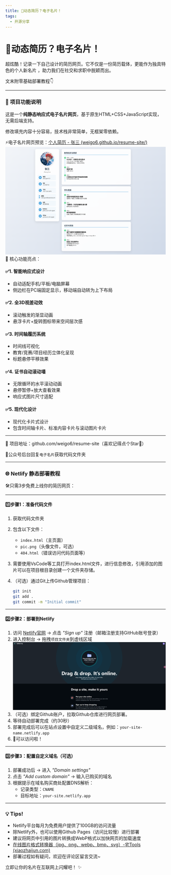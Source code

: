 ```yaml
---
title: 📣动态简历？电子名片！
tags:
  - 开源分享
---
```

# 📣动态简历？电子名片！

超炫酷！记录一下自己设计的简历网页。它不仅是一份简历载体，更能作为独具特色的个人新名片 ，助力我们在社交和求职中脱颖而出。

文末附零基础部署教程👇

---

### 📝 项目功能说明

这是一个**纯静态响应式电子名片网页**，基于原生HTML+CSS+JavaScript实现，无需后端支持。

修改填充内容十分容易，技术栈非常简单，无框架零依赖。

⚡电子名片网页预览：[个人简历 - 张三 (weigo6.github.io/resume-site/)](https://weigo6.github.io/resume-site/)
![example](./个人简历.assets/example.png)
🎯 核心功能亮点：

#### ✅1. **智能响应式设计**

- 自动适配手机/平板/电脑屏幕  
- 侧边栏在PC端固定显示，移动端自动转为上下布局  

#### ✅2. **全3D视差动效**

- 滚动触发的渐显动画 
- 悬浮卡片+旋转图标带来空间层次感

#### ✅3. **时间轴履历系统**

- 时间线可视化  
- 教育/竞赛/项目经历立体化呈现
- 标题悬停平移效果  

#### ✅4. **证书自动滚动墙**

- 无限循环的水平滚动动画
- 悬停暂停+放大查看效果  
- 响应式图片尺寸适配  

#### ✅5. **现代化设计**

- 现代化卡片式设计  
- 包含时间轴卡片、标准内容卡片与滚动图片卡片

---

📌 项目地址：github.com/weigo6/resume-site（喜欢记得点个Star🌟）

📌公众号后台回复`电子名片`获取代码文件夹

---

### 🌐 Netlify 静态部署教程

🛠️只需3步免费上线你的简历网页：

---

#### 1️⃣步骤1：准备代码文件

1. 获取代码文件夹
2. 包含以下文件：  
   - `index.html`（主页面）  
   - `pic.png`（头像文件，可选）  
   - `404.html`（错误访问代码页面等）
3. 需要使用VsCode等工具打开index.html文件，进行信息修改，引用添加的图片可以在项目根目录创建一个文件夹存储。
4. （可选）通过Git上传Github管理项目：  

   ```bash
   git init
   git add .
   git commit -m "Initial commit"
   ```

---

#### 2️⃣步骤2：部署到Netlify

1. 访问 [Netlify官网](https://www.netlify.com/) → 点击 _"Sign up"_ 注册（邮箱注册支持GitHub账号登录）  
2. 进入控制台 → 拖拽`项目文件夹`到虚线区域  
   ![image-20250407120211010](./个人简历.assets/image-20250407120211010.png)
3. （可选）绑定Github账户，拉取Github仓库进行网页部署。
4. 等待自动部署完成（约30秒）  
5. 部署完成后可以在站点设置中自定义二级域名，例如：`your-site-name.netlify.app`
6. 🌟可以访问啦！

---

#### 3️⃣步骤3：配置自定义域名（可选）

1. 部署成功后 → 进入 _"Domain settings"_  
2. 点击 _"Add custom domain"_ → 输入已购买的域名  
3. 根据提示在域名购买商处配置DNS解析：  
   - 记录类型：`CNAME`  
   - 目标地址：`your-site.netlify.app`  

---

### 💡 Tips!

- Netlify平台每月为免费用户提供了100GB的访问流量
- 除Netlify外，也可以使用Github Pages（访问比较慢）进行部署
- 建议将网页中引用的图片转换成WebP格式以加快网页的加载速度
- [在线图片格式转换器（jpg、png、webp、bmp、svg）-宅Tools (xiaozhaijun.com)](https://tools.xiaozhaijun.com/#/index)
- 部署过程如有疑问，欢迎在评论区留言交流~

立即让你的名片在互联网上闪耀吧！ ✨  

